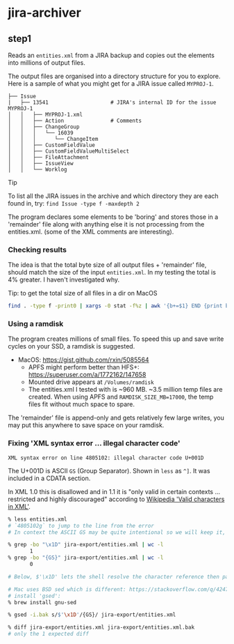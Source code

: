 # jira-archiver

## step1

Reads an `entities.xml` from a JIRA backup and copies out the elements into millions of output files.

The output files are organised into a directory structure for you to explore. Here is a sample of what you might get for a JIRA issue called `MYPROJ-1`.

```
├── Issue
|   ├── 13541                    # JIRA's internal ID for the issue MYPROJ-1
│   │   ├── MYPROJ-1.xml
│   │   ├── Action               # Comments
│   │   ├── ChangeGroup
│   │   │   └── 16039
│   │   │      └── ChangeItem
│   │   ├── CustomFieldValue
│   │   ├── CustomFieldValueMultiSelect
│   │   ├── FileAttachment
│   │   ├── IssueView
│   │   └── Worklog
```

> [!TIP]
> To list all the JIRA issues in the archive and which directory they are each found in, try:
> `find Issue -type f -maxdepth 2`

The program declares some elements to be 'boring' and stores those in a 'remainder' file along with anything else it is not processing from the entities.xml. (some of the XML comments are interesting).

### Checking results

The idea is that the total byte size of all output files + 'remainder' file, should match the size of the input `entities.xml`. In my testing the total is 4% greater. I haven't investigated why.

Tip: to get the total size of all files in a dir on MacOS
```zsh
find . -type f -print0 | xargs -0 stat -f%z | awk '{b+=$1} END {print b}'
```

### Using a ramdisk

The program creates millions of small files. To speed this up and save write cycles on your SSD, a ramdisk is suggested.

* MacOS: https://gist.github.com/rxin/5085564
  * APFS might perform better than HFS+: https://superuser.com/a/1772162/147658
  * Mounted drive appears at `/Volumes/ramdisk`
  * The entities.xml I tested with is ~960 MB. ~3.5 million temp files are created. When using APFS and `RAMDISK_SIZE_MB=17000`, the temp files fit without much space to spare.

The 'remainder' file is append-only and gets relatively few large writes, you may put this
anywhere to save space on your ramdisk.

### Fixing 'XML syntax error ... illegal character code'

```
XML syntax error on line 4805102: illegal character code U+001D
```

The U+001D is ASCII `GS` (Group Separator). Shown in `less` as `^]`. It was included in a CDATA section.

In XML 1.0 this is disallowed and in 1.1 it is "only valid in certain contexts ... restricted and highly discouraged" according to [Wikipedia 'Valid characters in XML'](https://en.wikipedia.org/wiki/Valid_characters_in_XML).

```zsh
% less entities.xml
# `4805102g` to jump to the line from the error
# In context the ASCII GS may be quite intentional so we will keep it, replace it with "{GS}"

% grep -bo "\x1D" jira-export/entities.xml | wc -l
       1
% grep -bo "{GS}" jira-export/entities.xml | wc -l
       0

# Below, $'\x1D' lets the shell resolve the character reference then pass through to sed.

# Mac uses BSD sed which is different: https://stackoverflow.com/q/4247068
# install 'gsed':
% brew install gnu-sed

% gsed -i.bak s/$'\x1D'/{GS}/ jira-export/entities.xml

% diff jira-export/entities.xml jira-export/entities.xml.bak
# only the 1 expected diff
 ```
